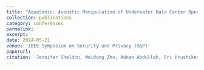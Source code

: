 ```yaml
---
title: "AquaSonic: Acoustic Manipulation of Underwater Data Center Operations and Resource Management"
collection: publications
category: conferences
permalink: 
excerpt: 
date: 2024-05-21
venue: 'IEEE Symposium on Security and Privacy (S&P)'
paperurl: 
citation: 'Jennifer Sheldon, Weidong Zhu, Adnan Abdullah, Sri Hrushikesh Varma Bhupathiraju, Takeshi Sugawara, Kevin Butler, Md Jahidul Islam, and Sara Rampazzi. AquaSonic: Acoustic Manipulation of Underwater Data Center Operations and Resource Management. In Proceedings of 45th IEEE Symposium on Security and Privacy (S&P), 2024.'
---
```


